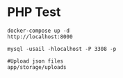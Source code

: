 # PHP Test

	docker-compose up -d
	http://localhost:8000
	
	mysql -usail -hlocalhost -P 3308 -p
	
	#Upload json files
	app/storage/uploads
	